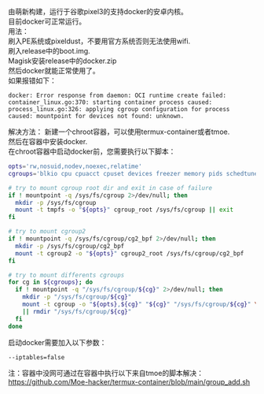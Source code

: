 由萌新构建，运行于谷歌pixel3的支持docker的安卓内核。  
目前docker可正常运行。     
用法：  
刷入PE系统或pixeldust，不要用官方系统否则无法使用wifi.     
刷入release中的boot.img.   
Magisk安装release中的docker.zip  
然后docker就能正常使用了。    
如果报错如下：   
```log
docker: Error response from daemon: OCI runtime create failed: container_linux.go:370: starting container process caused: process_linux.go:326: applying cgroup configuration for process caused: mountpoint for devices not found: unknown.
```
解决方法：
新建一个chroot容器，可以使用termux-container或者tmoe.   
然后在容器中安装docker.     
在chroot容器中启动docker前，您需要执行以下脚本：    
```sh
opts='rw,nosuid,nodev,noexec,relatime'
cgroups='blkio cpu cpuacct cpuset devices freezer memory pids schedtune'

# try to mount cgroup root dir and exit in case of failure
if ! mountpoint -q /sys/fs/cgroup 2>/dev/null; then
  mkdir -p /sys/fs/cgroup
  mount -t tmpfs -o "${opts}" cgroup_root /sys/fs/cgroup || exit
fi

# try to mount cgroup2
if ! mountpoint -q /sys/fs/cgroup/cg2_bpf 2>/dev/null; then
  mkdir -p /sys/fs/cgroup/cg2_bpf
  mount -t cgroup2 -o "${opts}" cgroup2_root /sys/fs/cgroup/cg2_bpf
fi

# try to mount differents cgroups
for cg in ${cgroups}; do
  if ! mountpoint -q "/sys/fs/cgroup/${cg}" 2>/dev/null; then
    mkdir -p "/sys/fs/cgroup/${cg}"
    mount -t cgroup -o "${opts},${cg}" "${cg}" "/sys/fs/cgroup/${cg}" \
    || rmdir "/sys/fs/cgroup/${cg}"
  fi
done
```
启动docker需要加入以下参数：  
```sh
--iptables=false
```
注：容器中没网可通过在容器中执行以下来自tmoe的脚本解决：https://github.com/Moe-hacker/termux-container/blob/main/group_add.sh
